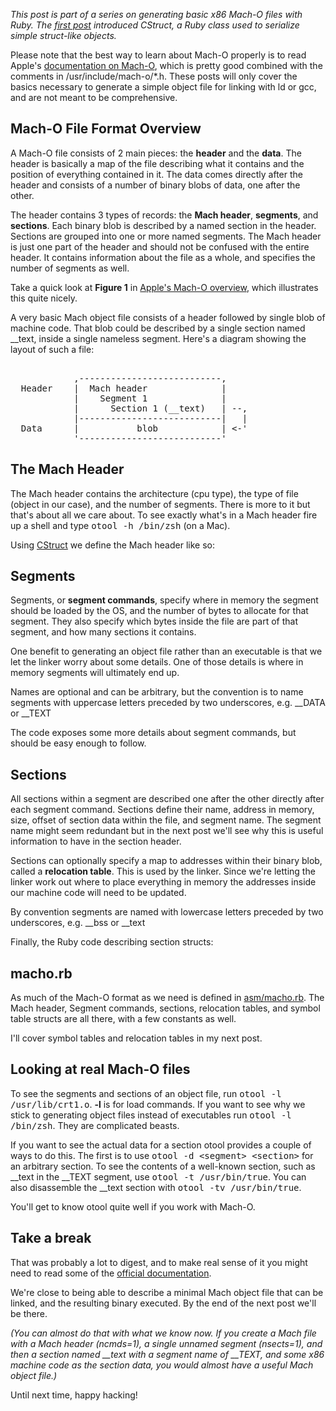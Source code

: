 <p><i>This post is part of a series on generating basic x86 Mach-O files
with Ruby.  The
<a href="/posts/2010/01/working-with-c-style-structs-in-ruby">
first post</a> introduced CStruct, a Ruby class used to serialize
simple struct-like objects.</i></p>

<p>Please note that the best way to learn about Mach-O properly is to
read Apple's
<a href="http://developer.apple.com/Mac/library/documentation/DeveloperTools/Conceptual/MachORuntime/Reference/reference.html#//apple_ref/doc/uid/TP40000895-CH248-SW3">
documentation on Mach-O</a>, which is pretty good combined with the
comments in /usr/include/mach-o/*.h.  These posts will only cover
the basics necessary to generate a simple object file for linking with
ld or gcc, and are not meant to be comprehensive.</p>

<h2>Mach-O File Format Overview</h2>

<p>A Mach-O file consists of 2 main pieces: the <b>header</b> and
the <b>data</b>.  The header is basically a map of the file describing
what it contains and the position of everything contained in it.  The
data comes directly after the header and consists of a number of
binary blobs of data, one after the other.</p>

<p>The header contains 3 types of records: the <b>Mach header</b>,
<b>segments</b>, and <b>sections</b>.  Each binary blob is described
by a named section in the header.  Sections are grouped into one or
more named segments.  The Mach header is just one part of the header
and should not be confused with the entire header.  It contains
information about the file as a whole, and specifies the number of
segments as well.</p>

<p>Take a quick look at <b>Figure 1</b> in
<a href="http://developer.apple.com/Mac/library/documentation/DeveloperTools/Conceptual/MachORuntime/Reference/reference.html#//apple_ref/doc/uid/TP40000895-CH248-SW3">
Apple's Mach-O overview</a>, which illustrates this quite nicely.</p>

<p>A very basic Mach object file consists of a header followed by single
blob of machine code.  That blob could be described by a single
section named __text, inside a single nameless segment.  Here's a
diagram showing the layout of such a file:</p>

<pre>

            ,---------------------------,
  Header    |  Mach header              |
            |    Segment 1              |
            |      Section 1 (__text)   | --,
            |---------------------------|   |
  Data      |           blob            | &lt;-'
            '---------------------------'
</pre>


<h2>The Mach Header</h2>

<p>The Mach header contains the architecture (cpu type), the type of
file (object in our case), and the number of segments.  There is more
to it but that's about all we care about.  To see exactly what's in a
Mach header fire up a shell and type <tt>otool -h /bin/zsh</tt> (on a
Mac).</p>

<p>Using
<a href="/posts/2010/01/working-with-c-style-structs-in-ruby">
CStruct</a> we define the Mach header like so:</p>

<script src="http://gist.github.com/280635.js"></script>


<h2>Segments</h2>

<p>Segments, or <b>segment commands</b>, specify where in memory the
segment should be loaded by the OS, and the number of bytes to
allocate for that segment.  They also specify which bytes inside the
file are part of that segment, and how many sections it contains.</p>

<p>One benefit to generating an object file rather than an executable is
that we let the linker worry about some details.  One of those details
is where in memory segments will ultimately end up.</p>

<p>Names are optional and can be arbitrary, but the convention is to
name segments with uppercase letters preceded by two underscores,
e.g. __DATA or __TEXT </p>

<p>The code exposes some more details about segment commands, but should
be easy enough to follow.</p>

<script src="http://gist.github.com/280642.js"></script>


<h2>Sections</h2>

<p>All sections within a segment are described one after the other
directly after each segment command.  Sections define their name,
address in memory, size, offset of section data within the file, and
segment name.  The segment name might seem redundant but in the next
post we'll see why this is useful information to have in the section
header.</p>

<p>Sections can optionally specify a map to addresses within their
binary blob, called a <b>relocation table</b>.  This is used by the
linker.  Since we're letting the linker work out where to place
everything in memory the addresses inside our machine code will need
to be updated.</p>

<p>By convention segments are named with lowercase letters preceded by
two underscores, e.g. __bss or __text</p>

<p>Finally, the Ruby code describing section structs:</p>

<script src="http://gist.github.com/280643.js"></script>


<h2>macho.rb</h2>

<p>As much of the Mach-O format as we need is defined in
<a href="http://github.com/samsonjs/compiler/blob/20c758ae85daa5cfa0ad9276c6633b78e982f8b4/asm/macho.rb">
asm/macho.rb</a>.  The Mach header, Segment commands, sections,
relocation tables, and symbol table structs are all there, with a few
constants as well.</p>

<p>I'll cover symbol tables and relocation tables in my next post.</p>


<h2>Looking at real Mach-O files</h2>

<p>To see the segments and sections of an object file, run
<tt>otool -l /usr/lib/crt1.o</tt>.  <b>-l</b> is for load commands.
If you want to see why we stick to generating object files instead of
executables run <tt>otool -l /bin/zsh</tt>.  They are complicated
beasts.</p>

<p>If you want to see the actual data for a section otool provides a
couple of ways to do this.  The first is to use
<tt>otool -d &lt;segment&gt; &lt;section&gt;</tt> for an arbitrary
section.  To see the contents of a well-known section, such as __text
in the __TEXT segment, use <tt>otool -t /usr/bin/true</tt>.  You can
also disassemble the __text section with
<tt>otool -tv /usr/bin/true</tt>.</p>

<p>You'll get to know otool quite well if you work with Mach-O.</p>


<h2>Take a break</h2>

<p>That was probably a lot to digest, and to make real sense of it you
might need to read some of the
<a href="http://developer.apple.com/Mac/library/documentation/DeveloperTools/Conceptual/MachORuntime/Reference/reference.html#//apple_ref/doc/uid/TP40000895-CH248-SW3">
official documentation</a>.</p>

<p>We're close to being able to describe a minimal Mach object file
that can be linked, and the resulting binary executed.  By the end of
the next post we'll be there.</p>

<p><i>(You can almost do that with what we know now.  If you
create a Mach file with a Mach header (ncmds=1), a single unnamed
segment (nsects=1), and then a section named __text with a segment
name of __TEXT, and some x86 machine code as the section data, you
would almost have a useful Mach object file.)</i></p>

<p>Until next time, happy hacking!</p>
